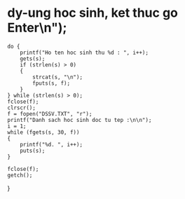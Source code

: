 # dy-ung hoc sinh, ket thuc go Enter\n");
	do {
		printf("Ho ten hoc sinh thu %d : ", i++);
		gets(s);
		if (strlen(s) > 0)
		{
			strcat(s, "\n");
			fputs(s, f);
		}
	} while (strlen(s) > 0);
	fclose(f);
	clrscr();
	f = fopen("DSSV.TXT", "r");
	printf("Danh sach hoc sinh doc tu tep :\n\n");
	i = 1;
	while (fgets(s, 30, f))
	{
		printf("%d. ", i++);
		puts(s);
	}

	fclose(f);
	getch();
}
